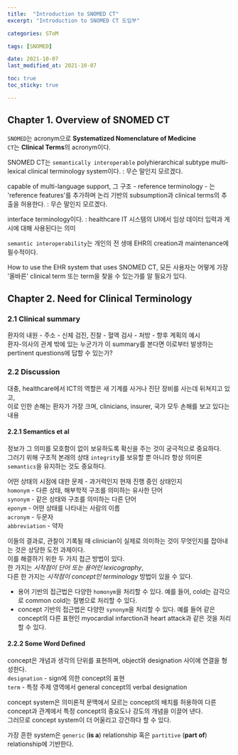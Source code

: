 ```yaml
---
title:  "Introduction to SNOMED CT"
excerpt: "Introduction to SNOMED CT 도입부"

categories: SToM

tags: [SNOMED]

date: 2021-10-07
last_modified_at: 2021-10-07

toc: true
toc_sticky: true

---
```


## Chapter 1. Overview of SNOMED CT

`SNOMED`는 acronym으로 **Systematized Nomenclature of Medicine**  
`CT`는 **Clinical Terms**의 acronym이다.

SNOMED CT는 `semantically interoperable` polyhierarchical subtype multi-lexical clinical terminology system이다. : 무슨 말인지 모르겠다.  

capable of multi-language support, 그 구조 - reference terminology - 는 'reference features'를 추가하며 논리 기반의 subsumption과 clinical terms의 추출을 허용한다. : 무슨 말인지 모르겠다.  

interface terminology이다. : healthcare IT 시스템의 UI에서 임상 데이터 입력과 게시에 대해 사용된다는 의미  

`semantic interoperability`는 개인의 전 생애 EHR의 creation과 maintenance에 필수적이다.  

How to use the EHR system that uses SNOMED CT, 모든 사용자는 어떻게 가장 '올바른' clinical term 또는 term을 찾을 수 있는가를 알 필요가 있다.  

## Chapter 2. Need for Clinical Terminology

### 2.1 Clinical summary

환자의 내원 - 주소 - 신체 검진, 진찰 - 혈액 검사 - 처방 - 향후 계획의 예시  
환자-의사의 관계 밖에 있는 누군가가 이 summary를 본다면 이로부터 발생하는 pertinent questions에 답할 수 있는가?  

### 2.2 Discussion

대충, healthcare에서 ICT의 역할은 새 기계를 사거나 진단 장비를 사는데 뒤쳐지고 있고,  
이로 인한 손해는 환자가 가장 크며, clinicians, insurer, 국가 모두 손해를 보고 있다는 내용

#### 2.2.1 Semantics et al

정보가 그 의미를 모호함이 없이 보유하도록 확신을 주는 것이 궁극적으로 중요하다.  
그러기 위해 구조적 본래의 상태 `integrity`를 보유할 뿐 아니라 항상 의미론 `semantics`을 유지하는 것도 중요하다.  

어떤 상태의 시점에 대한 문제 - 과거력인지 현재 진행 중인 상태인지  
`homonym` - 다른 상태, 해부학적 구조를 의미하는 유사한 단어  
`synonym` - 같은 상태와 구조를 의미하는 다른 단어  
`eponym` - 어떤 상태를 나타내는 사람의 이름  
`acronym` - 두문자  
`abbreviation` - 약자  

이들의 결과로, 관찰이 기록될 때 clinician이 실제로 의미하는 것이 무엇인지를 잡아내는 것은 상당한 도전 과제이다.  
이를 해결하기 위한 두 가지 접근 방법이 있다.  
한 가지는 _시작점이 단어 또는 용어인 lexicography_,  
다른 한 가지는 _시작점이 concept인 terminology_ 방법이 있을 수 있다.  

* 용어 기반의 접근법은 다양한 `homonym`을 처리할 수 있다. 예를 들어, cold는 감각으로 common cold는 질병으로 처리할 수 있다.  
* concept 기반의 접근법은 다양한 `synonym`을 처리할 수 있다. 예를 들어 같은 concept의 다른 표현인 myocardial infarction과 heart attack과 같은 것을 처리할 수 있다.  

#### 2.2.2 Some Word Defined

concept은 개념과 생각의 단위를 표현하며, object와 designation 사이에 연결을 형성한다.  
`designation` - sign에 의한 concept의 표현  
`term` - 특정 주제 영역에서 general concept의 verbal designation  

concept system은 의미론적 문맥에서 모르는 concept의 배치를 허용하여 다른 concept과 관계에서 특정 concept의 중요도나 강도의 개념을 이끌어 낸다.  
그러므로 concept system이 더 어울리고 강건하다 할 수 있다.  

가장 흔한 system은 `generic` (**is a**) relationship 혹은 `partitive` (**part of**) relationship에 기반한다.  

